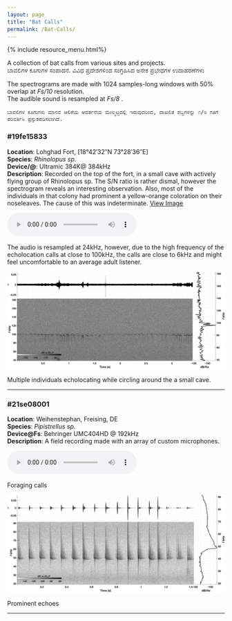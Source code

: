 ```yaml
---
layout: page
title: "Bat Calls"
permalink: /Bat-Calls/
---
```

{% include resource_menu.html%}
<p class="centered-bold">
	A collection of bat calls from various sites and projects. <br>
	ಬಾವಲಿಗಳ ಕೂಗುಗಳ ಸಂಪಾದನೆ. ವಿವಿಧ ಪ್ರದೇಶಗಳಿಂದ ಸಂಗ್ರಹಿಸಿದ ಅನೇಕ ಪ್ರಭೇಧಗಳ ಉದಾಹರಣೆಗಳು
</p>

<p class="centered-normal">
	The spectrograms are made with 1024 samples-long windows with 50% overlap at <em>Fs/10</em> resolution. <br>
	The audible sound is resampled at <em> Fs/8 </em>. <br>

	ಬಾವಲಿಗಳ ಕೂಗುಗಳು ಮಾನವ ಆಲಿಕೆಯ ಆವರ್ತನೆಯ ಮೇಲ್ಮಟ್ಟದಲ್ಲಿ ಇರುವುದರಿಂದ, ದಾಖಲಿತ ಶಬ್ದಗಳನ್ನು ೧/೮ ಗತಿಗೆ ಪರಿವರ್ತಿಸಿ ಪ್ರಸ್ತುತಪಡಿಸಲಾಗಿದೆ.
</p>	

<!-- ----------------- Number 2 Entry Begin ----------------- -->
<div class="audio-container">
  <!-- Technical Description Column -->
  <div class="description">
<!-- ID for entry -->
  <h3>#19fe15833</h3>
    <p>
      <strong>Location</strong>: Lohghad Fort, [18°42′32″N 73°28′36″E]  <br>
      <strong>Species</strong>: <em>Rhinolopus sp.</em>  <br>
      <strong>Device/@</strong>: Ultramic 384K@ 384kHz <br>
      <strong>Description</strong>: Recorded on the top of the fort, in a small cave with actively flying group of Rhinolopus sp. The S/N ratio is rather dismal, however the spectrogram reveals an interesting observation. Also, most of the individuals in that colony had prominent a yellow-orange coloration on their noseleaves. The cause of this was indeterminate. <a href="/images/19fe15833_lohghad_fort.png" target="_blank">View Image</a> <br>
    </p>
    <!-- You can continue to add more details or other elements here -->
  </div>

  <!-- Audio Player Column -->
  <div class="audio-player">
  <!-- <h2>Listen to the Audio</h2> -->
    <audio controls>
      <source src="/audio/19fe15833.wav" type="audio/mpeg">
      Your browser does not support the audio element.
    </audio>
    <p class="audio-caption">The audio is resampled at 24kHz, however, due to the high frequency of the echolocation calls at close to 100kHz, the calls are close to 6kHz and might feel uncomfortable to an average adult listener.</p>
  </div>
</div>
<!-- Image below the two columns -->
  <img src="/images/19fe15833.png" alt="Description of the image" class="audio-related-image">
<p class="audio-caption">Multiple individuals echolocating while circling around the a small cave.</p>
<hr class="bottom-line">
<!-- ----------------- End of Entry ----------------- -->

<!-- ----------------- Number 1 Entry Begin ----------------- -->
<div class="audio-container">
  <!-- Technical Description Column -->
  <div class="description">
<!-- ID for entry -->
  <h3>#21se08001</h3>
    <p>
      <strong>Location</strong>: Weihenstephan, Freising, DE <br>
      <strong>Species</strong>: <em> Pipistrellus sp. </em> <br>
      <strong>Device@Fs</strong>: Behringer UMC404HD @ 192kHz <br>
      <strong>Description</strong>: A field recording made with an array of custom microphones. <br>
    </p>
    <!-- You can continue to add more details or other elements here -->
  </div>

  <!-- Audio Player Column -->
  <div class="audio-player">
  <!-- <h2>Listen to the Audio</h2> -->
    <audio controls>
      <source src="/audio/21se08001.wav" type="audio/mpeg">
      Your browser does not support the audio element.
    </audio>
    <p class="audio-caption">Foraging calls</p>
  </div>
</div>
<!-- Image below the two columns -->
  <img src="/images/21se08001.png" alt="Description of the image" class="audio-related-image">
<p class="audio-caption">Prominent echoes</p>
<hr class="bottom-line">
<!-- ----------------- End of Entry ----------------- -->